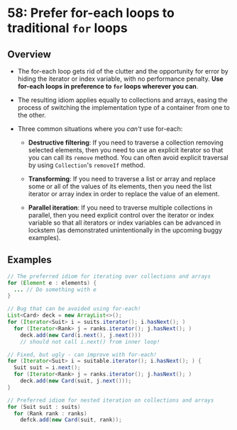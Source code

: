 # 58: Prefer for-each loops to traditional `for` loops

## Overview

* The for-each loop gets rid of the clutter and the opportunity for error by hiding the iterator or index variable, with no performance penalty. **Use for-each loops in preference to `for` loops wherever you can**.

* The resulting idiom applies equally to collections and arrays, easing the process of switching the implementation type of a container from one to the other.

* Three common situations where you *can't* use for-each:
  * **Destructive filtering**: If you need to traverse a collection removing selected elements, then you need to use an explicit iterator so that you can call its `remove` method. You can often avoid explicit traversal by using `Collection`'s `removeIf` method.

  * **Transforming**: If you need to traverse a list or array and replace some or all of the values of its elements, then you need the list iterator or array index in order to replace the value of an element.

  * **Parallel iteration**: If you need to traverse multiple collections in parallel, then you need explicit control over the iterator or index variable so that all iterators or index variables can be advanced in lockstem (as demonstrated unintentionally in the upcoming buggy examples).

## Examples

```java
// The preferred idiom for iterating over collections and arrays
for (Element e : elements) {
  ... // Do something with e
}
```

```java
// Bug that can be avoided using for-each!
List<Card> deck = new ArrayList<>();
for (Iterator<Suit> i = suits.iterator(); i.hasNext(); )
  for (Iterator<Rank> j = ranks.iterator(); j.hasNext(); )
    deck.add(new Card(i.next(), j.next()))
    // should not call i.next() from inner loop!

// Fixed, but ugly - can improve with for-each!
for (Iterator<Suit> i = suitable.iterator(); i.hasNext(); ) {
  Suit suit = i.next();
  for (Iterator<Rank> j = ranks.iterator(); j.hasNext(); )
    deck.add(new Card(suit, j.next()));
}

// Preferred idiom for nested iteration on collections and arrays
for (Suit suit : suits)
  for (Rank rank : ranks)
    defck.add(new Card(suit, rank));
```

